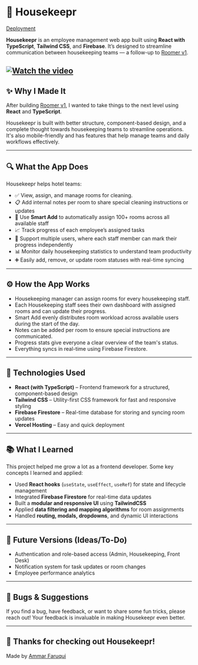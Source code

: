 # 🧹 Housekeepr

[Deployment](https://housekeepr.vercel.app/)

**Housekeepr** is an employee management web app built using **React with TypeScript**, **Tailwind CSS**, and **Firebase**. It’s designed to streamline communication between housekeeping teams — a follow-up to [Roomer v1](https://github.com/ammar-15/Roomer-demo).

[![Watch the video](https://github.com/user-attachments/assets/7b8fbdfa-1a14-4ae7-b516-e9ff426ce4eb)](https://youtu.be/axb5VvdVWJw)
---

## ✨ Why I Made It

After building [Roomer v1](https://github.com/ammar-15/Roomer-demo), I wanted to take things to the next level using **React** and **TypeScript**.

Housekeepr is built with better structure, component-based design, and a complete thought towards housekeeping teams to streamline operations. It's also mobile-friendly and has features that help manage teams and daily workflows effectively.

---

## 🔍 What the App Does

Housekeepr helps hotel teams:

- ✅ View, assign, and manage rooms for cleaning.
- 📋 Add internal notes per room to share special cleaning instructions or updates
- 🧠 Use **Smart Add** to automatically assign 100+ rooms across all available staff
- 📈 Track progress of each employee’s assigned tasks
- 👥 Support multiple users, where each staff member can mark their progress independently
- 📊 Monitor daily housekeeping statistics to understand team productivity
- ➕ Easily add, remove, or update room statuses with real-time syncing

---

## ⚙️ How the App Works

- Housekeeping manager can assign rooms for every housekeeping staff.
- Each Housekeeping staff sees their own dashboard with assigned rooms and can update their progress.
- Smart Add evenly distributes room workload across available users during the start of the day.
- Notes can be added per room to ensure special instructions are communicated.
- Progress stats give everyone a clear overview of the team's status.
- Everything syncs in real-time using Firebase Firestore.

---

## 🧰 Technologies Used

- **React (with TypeScript)** – Frontend framework for a structured, component-based design  
- **Tailwind CSS** – Utility-first CSS framework for fast and responsive styling  
- **Firebase Firestore** – Real-time database for storing and syncing room updates  
- **Vercel Hosting** – Easy and quick deployment  

---

## 📚 What I Learned

This project helped me grow a lot as a frontend developer. Some key concepts I learned and applied:

- Used **React hooks** (`useState`, `useEffect`, `useRef`) for state and lifecycle management  
- Integrated **Firebase Firestore** for real-time data updates  
- Built a **modular and responsive UI** using **TailwindCSS**  
- Applied **data filtering and mapping algorithms** for room assignments  
- Handled **routing, modals, dropdowns**, and dynamic UI interactions  

---

## 🚀 Future Versions (Ideas/To-Do)

- Authentication and role-based access (Admin, Housekeeping, Front Desk)
- Notification system for task updates or room changes
- Employee performance analytics

---

## 🐛 Bugs & Suggestions

If you find a bug, have feedback, or want to share some fun tricks, please reach out! Your feedback is invaluable in making Housekeepr even better.

---

## 🙌 Thanks for checking out Housekeepr!

Made by [Ammar Faruqui](https://www.linkedin.com/in/ammarfaruqui/)

